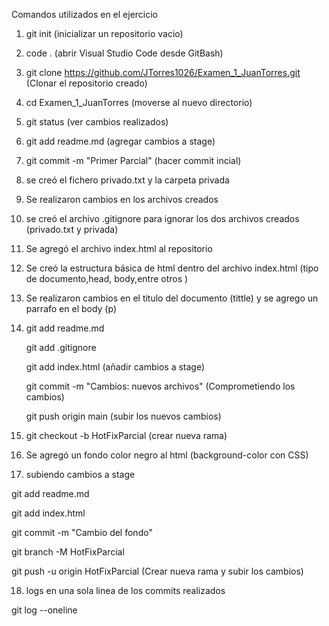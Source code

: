 Comandos utilizados en el ejercicio

1. git init (inicializar un repositorio vacio)

2. code . (abrir Visual Studio Code desde GitBash)

3. git clone https://github.com/JTorres1026/Examen_1_JuanTorres.git (Clonar el repositorio creado)

4. cd Examen_1_JuanTorres (moverse al nuevo directorio)

5. git status (ver cambios realizados)

6. git add readme.md (agregar cambios a stage)

7. git commit -m "Primer Parcial" (hacer commit incial)

8. se creó el fichero privado.txt y la carpeta privada

9. Se realizaron cambios en los archivos creados

10. se creó el archivo .gitignore para ignorar los dos archivos creados (privado.txt y privada)

11. Se agregó el archivo index.html al repositorio

12. Se creó la estructura básica de html dentro del archivo index.html (tipo de documento,head, body,entre otros )

13. Se realizaron cambios en el titulo del documento (tittle) y se agrego un parrafo en el body (p)

14. git add readme.md 

    git add .gitignore

    git add index.html  (añadir cambios a stage)

    git commit -m "Cambios: nuevos archivos"  (Comprometiendo los cambios)

    git push origin main  (subir los nuevos cambios)


15.  git checkout -b HotFixParcial (crear nueva rama)

16. Se agregó un fondo color negro al html (background-color con CSS)

17. subiendo cambios a stage

git add readme.md 

git add index.html

git commit -m "Cambio del fondo"

git branch -M HotFixParcial

git push -u origin HotFixParcial (Crear nueva rama y subir los cambios)

18. logs en una sola linea de los commits realizados 

git log --oneline